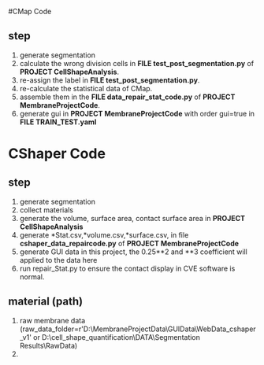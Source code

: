 
#CMap Code
## step
1. generate segmentation
2. calculate the wrong division cells in **FILE test_post_segmentation.py** of **PROJECT CellShapeAnalysis**.
3. re-assign the label in **FILE test_post_segmentation.py**.
4. re-calculate the statistical data of CMap.
5. assemble them in the **FILE data_repair_stat_code.py** of **PROJECT MembraneProjectCode**.
6. generate gui in **PROJECT MembraneProjectCode** with order gui=true in **FILE TRAIN_TEST.yaml**




# CShaper Code
## step
1. generate segmentation
2. collect materials
3. generate the volume, surface area, contact surface area in **PROJECT CellShapeAnalysis**
4. generate \*Stat.csv,\*volume.csv,\*surface.csv, in file **cshaper_data_repaircode.py** of **PROJECT MembraneProjectCode**
5. generate GUI data in this project, the 0.25**2 and **3 coefficient will applied to the data here
6. run repair_Stat.py to ensure the contact display in CVE software is normal.

## material (path)
1. raw membrane data (raw_data_folder=r'D:\MembraneProjectData\GUIData\WebData_cshaper_v1'
 or D:\cell_shape_quantification\DATA\Segmentation Results\RawData)
2. 